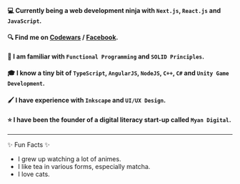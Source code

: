 #### 💻 Currently being a web development ninja with `Next.js`, `React.js` and `JavaScript`.
#### 🔍 Find me on [Codewars](https://www.codewars.com/users/Takao21) / [Facebook](https://www.facebook.com/joichiro.takao/).
#### 📖 I am familiar with `Functional Programming` and `SOLID Principles`.
#### 🎓 I know a tiny bit of `TypeScript`, `AngularJS`, `NodeJS`, `C++`, `C#` and `Unity Game Development`.
#### 🖌️ I have experience with `Inkscape` and `UI/UX Design`.
#### ⭐ I have been the founder of a digital literacy start-up called `Myan Digital`.

---

✨ Fun Facts ✨
- I grew up watching a lot of animes.
- I like tea in various forms, especially matcha.
- I love cats.
